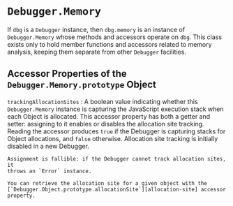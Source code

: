 # `Debugger.Memory`

If `dbg` is a `Debugger` instance, then `dbg.memory` is an instance of
`Debugger.Memory` whose methods and accessors operate on `dbg`. This class
exists only to hold member functions and accessors related to memory analysis,
keeping them separate from other `Debugger` facilities.

## Accessor Properties of the `Debugger.Memory.prototype` Object

<code id="trackingallocationsites">trackingAllocationSites</code>
:   A boolean value indicating whether this `Debugger.Memory` instance is
    capturing the JavaScript execution stack when each Object is allocated. This
    accessor property has both a getter and setter: assigning to it enables or
    disables the allocation site tracking. Reading the accessor produces `true`
    if the Debugger is capturing stacks for Object allocations, and `false`
    otherwise. Allocation site tracking is initially disabled in a new Debugger.

    Assignment is fallible: if the Debugger cannot track allocation sites, it
    throws an `Error` instance.

    You can retrieve the allocation site for a given object with the
    [`Debugger.Object.prototype.allocationSite`][allocation-site] accessor
    property.
